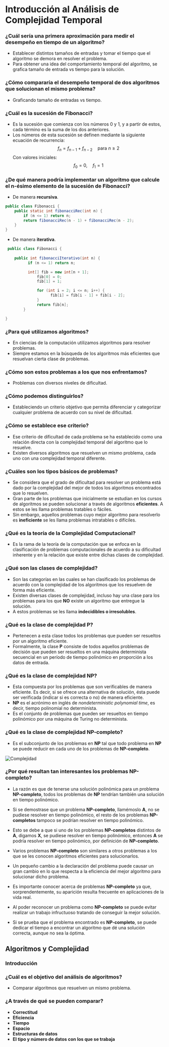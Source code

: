 # Introducción al Análisis de Complejidad Temporal

### ¿Cuál sería una primera aproximación para medir el desempeño en tiempo de un algoritmo?

* Establecer distintos tamaños de entradas y tomar el tiempo que el algoritmo se demora en resolver el problema.  
* Para obtener una idea del comportamiento temporal del algoritmo, se grafica tamaño de entrada vs tiempo para la solución.  


### ¿Cómo compararía el desempeño temporal de dos algoritmos que solucionan el mismo problema?

* Graficando tamaño de entradas vs tiempo.  


### ¿Cuál es la sucesión de Fibonacci?

* Es la sucesión que comienza con los números 0 y 1, y a partir de estos, cada término es la suma de los dos anteriores.  
* Los números de esta sucesión se definen mediante la siguiente ecuación de recurrencia: $$f_n = f_{n-1} + f_{n-2} \quad \text{para } n \geq 2$$ Con valores iniciales: $$f_0 = 0, \quad f_1 = 1$$

### ¿De qué manera podría implementar un algoritmo que calcule el n-ésimo elemento de la sucesión de Fibonacci?

* De manera **recursiva**. 

```java
public class Fibonacci {
    public static int fibonacciRec(int n) {
        if (n <= 1) return n;
        return fibonacciRec(n - 1) + fibonacciRec(n - 2);
    }
}
```

* De manera **iterativa**.  

```java
 public class Fibonacci {
 
	public int fibonacciIterativo(int n) {
       	  if (n <= 1) return n;

       	  int[] fib = new int[n + 1];
        	  fib[0] = 0;
        	  fib[1] = 1;

        	  for (int i = 2; i <= n; i++) {
            		fib[i] = fib[i - 1] + fib[i - 2];
        	  }
        	  return fib[n];
    	}

}   
```

### ¿Para qué utilizamos algoritmos?

* En ciencias de la computación utilizamos algoritmos para resolver problemas.  
* Siempre estamos en la búsqueda de los algoritmos más eficientes que resuelvan cierta clase de problemas.

### ¿Cómo son estos problemas a los que nos enfrentamos?

* Problemas con diversos niveles de dificultad.

### ¿Cómo podemos distinguirlos?

* Estableciendo un criterio objetivo que permita diferenciar y categorizar cualquier problema de acuerdo con su nivel de dificultad.

### ¿Cómo se establece ese criterio?

* Ese criterio de dificultad de cada problema se ha establecido como una relación directa con la complejidad temporal del algoritmo que lo resuelve.
* Existen diversos algoritmos que resuelven un mismo problema, cada uno con una complejidad temporal diferente.

### ¿Cuáles son los tipos básicos de problemas?

* Se considera que el grado de dificultad para resolver un problema está dado por la complejidad del mejor de todos los algoritmos encontrados que lo resuelven.
* Gran parte de los problemas que inicialmente se estudian en los cursos de algoritmos se pueden solucionar a través de algoritmos **eficientes**. A estos se les llama problemas tratables o fáciles.
* Sin embargo, aquellos problemas cuyo mejor algoritmo para resolverlo es **ineficiente** se les llama problemas intratables o difíciles.

### ¿Qué es la teoría de la Complejidad Computacional?

* Es la rama de la teoría de la computación que se enfoca en la clasificación de problemas computacionales de acuerdo a su dificultad inherente y en la relación que existe entre dichas clases de complejidad.

### ¿Qué son las clases de complejidad?

* Son las categorías en las cuales se han clasificado los problemas de acuerdo con la complejidad de los algoritmos que los resuelven de forma más eficiente.
* Existen diversas clases de complejidad, incluso hay una clase para los problemas para los que **NO** existe un algoritmo que entregue la solución.
* A estos problemas se les llama **indecidibles o irresolubles**.

### ¿Qué es la clase de complejidad **P**?

* Pertenecen a esta clase todos los problemas que pueden ser resueltos por un algoritmo eficiente.
* Formalmente, la clase **P** consiste de todos aquellos problemas de decisión que pueden ser resueltos en una máquina determinista secuencial en un período de tiempo polinómico en proporción a los datos de entrada.

### ¿Qué es la clase de complejidad **NP**?

* Esta compuesta por los problemas que son verificables de manera eficiente. Es decir, si se ofrece una alternativa de solución, ésta puede ser verificada (indicar si es correcta o no) de manera eficiente.
* **NP** es el acrónimo en inglés de *nondeterministic polynomial time*, es decir, tiempo polinomial no determinista.
* Es el conjunto de problemas que pueden ser resueltos en tiempo polinómico por una máquina de Turing no determinista.

### ¿Qué es la clase de complejidad **NP-completo**?

* Es el subconjunto de los problemas en **NP** tal que todo problema en **NP** se puede reducir en cada uno de los problemas de **NP-completo**.

![Complejidad](complejidad.png)

### ¿Por qué resultan tan interesantes los problemas **NP-completo**?

* La razón es que de tenerse una solución polinómica para un problema **NP-completo**, todos los problemas de **NP** tendrían también una solución en tiempo polinómico.
* Si se demostrase que un problema **NP-completo**, llamémoslo **A**, no se pudiese resolver en tiempo polinómico, el resto de los problemas **NP-completos** tampoco se podrían resolver en tiempo polinómico.
* Esto se debe a que si uno de los problemas **NP-completos** distintos de **A**, digamos **X**, se pudiese resolver en tiempo polinómico, entonces **A** se podría resolver en tiempo polinómico, por definición de **NP-completo**.


* Varios problemas **NP-completo** son similares a otros problemas a los que se les conocen algoritmos eficientes para solucionarlos.
* Un pequeño cambio a la declaración del problema puede causar un gran cambio en lo que respecta a la eficiencia del mejor algoritmo para solucionar dicho problema.
* Es importante conocer acerca de problemas **NP-completo** ya que, sorprendentemente, su aparición resulta frecuente en aplicaciones de la vida real.
* Al poder reconocer un problema como **NP-completo** se puede evitar realizar un trabajo infructuoso tratando de conseguir la mejor solución.
* Si se prueba que el problema encontrado es **NP-completo**, se puede dedicar el tiempo a encontrar un algoritmo que dé una solución correcta, aunque no sea la óptima.

## Algoritmos y Complejidad

### Introducción

### ¿Cuál es el objetivo del análisis de algoritmos?

* Comparar algoritmos que resuelven un mismo problema.

### ¿A través de qué se pueden comparar?

* **Correctitud**
* **Eficiencia**
* **Tiempo**
* **Espacio**
* **Estructuras de datos**
* **El tipo y número de datos con los que se trabaja**
